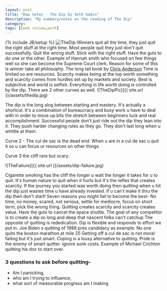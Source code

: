 ```yaml
---
layout: post
title: "Raw notes - The Dip by Seth Godin"
description: "My summary/notes on the reading of The Dip"
category: 
tags: [book review,work]
---
```

{% include JB/setup %}
![TheDip](http://www.sethgodin.com/thedip/thedip.gif)
Winners quit all the time, they just quit the right stuff at the right time.
Most people quit they just don't quit successfully.
Quit the wrong stuff. Stick with the right stuff. Have the guts to do one or the other.
Example of Hannah smith who focused on few things well so she can become the Supreme Court clerk.
Reason for some of this is winner take all philosophy. The long tail book by [Chris Anderson](http://www.longtail.com/about.html)
Time is limited so are resources. Scarcity makes being at the top worth something and scarcity comes from hurdles set up by markets and society.
Best is subjective and world is selfish.
Everything in life worth doing is controlled by the dip. There are 2 other curves as well.
![TheDipPic]({{ site.url }}/assets/thedip.jpg)

The dip is the long slog between starting and mastery. It's actually a shortcut. It's a combination of bureaucracy and busy work u have to deal with in order to move up.bits the stretch between beginners luck and real accomplishment.
Successful people don't just ride out the dip they lean into it. They push harder changing rules as they go. They don't last long when u whittle at them.

Curve 2 - The cul de sac is the dead end. When u are in a cul de sac u quit it so u can focus ur resources on other things.

Curve 3 the cliff rare but scary.

![TheFailure]({{ site.url }}/assets/dip-failure.jpg)

Cigarette smoking has the cliff the longer u wait the longer it takes for u to quit. 
It's human nature to quit when it hurts but it's the reflex that creates scarcity.
If the journey you started was worth doing then quitting when u hit the dip just wastes time u have already invested. 
If u can't make it thru the dip then don't start!
Seven reasons you might fail to become the best-
No time, no money, scared, not serious, settle for mediocre, focus on short term, pick the wrong thing.
Quitting creates scarcity and scarcity creates value.
Have the guts to cancel the space shuttle.
The goal of any competitor is to create a dip so long and deep that nascent folks can't catchup
The opposite of quitting is rededication. Dip is flexible and responds to effort we put in. Joe Biden s quitting of 1988 pres candidacy as example. No one quits the boston marathon at mile 25
Getting off a cul de sac is not moral failing but it's just smart. Coping is a lousy alternative to quitting. Pride is the enemy of smart quitter. 
Ignore sunk costs. Example of Michael Crichton quitting his doc to start over.
### 3 questions to ask before quitting-
- Am I panicking, 
- who am I trying to influence, 
- what sort of measurable progress am I making

